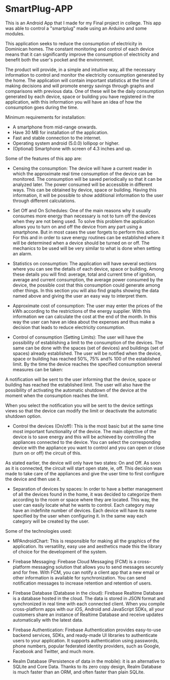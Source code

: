 # SmartPlug-APP
This is an Android App that I made for my Final project in college. This app was able to control a "smartplug" made using an Arduino and some modules. 

This application seeks to reduce the consumption of electricity in Dominican homes. The constant monitoring and control of each device means that it can significantly improve the consumption of electricity and benefit both the user's pocket and the environment.

The product will provide, in a simple and intuitive way, all the necessary information to control and monitor the electricity consumption generated by the home. The application will contain important statistics at the time of making decisions and will promote energy savings through graphs and comparisons with previous data. One of these will be the daily consumption generated by each device, space or building you have registered in the application, with this information you will have an idea of ​​how the consumption goes during the time.


Minimum requirements for installation:
* A smartphone from mid-range onwards.
* Have 30 MB for installation of the application.
* Fast and stable connection to the internet.
* Operating system android (5.0.0) lollipop or higher.
* (Optional) Smartphone with screen of 4.3 inches and up.

Some of the features of this app are:

* Censing the consumption:
The device will have a current reader in which the approximate real time consumption of the device can be monitored. The consumption will be saved periodically so that it can be analyzed later. The power consumed will be accessible in different ways. This can be obtained by device, space or building. Having this information, it will be possible to show additional information to the user through different calculations.

* Set Off and On Schedules:
One of the main reasons why it usually consumes more energy than necessary is not to turn off the devices when they are not being used. To solve this problem the application allows you to turn on and off the device from any part using a smartphone. But in most cases the user forgets to perform this action. For this and in order to save energy routines can be established where it will be determined when a device should be turned on or off. The mechanics to be used will be very similar to what is done when setting an alarm.

* Statistics on consumption:
The application will have several sections where you can see the details of each device, space or building. Among these details you will find: average, total and current time of ignition, average and current consumption, the average power consumed by the device, the possible cost that this consumption could generate among other things. In this section you will also find graphs showing the data named above and giving the user an easy way to interpret them.

* Approximate cost of consumption:
The user may enter the prices of the kWh according to the restrictions of the energy supplier. With this information we can calculate the cost at the end of the month. In this way the user can have an idea about the expenses and thus make a decision that leads to reduce electricity consumption.

* Control of consumption (Setting Limits):
The user will have the possibility of establishing a limit to the consumption of the devices. The same can be done with the spaces (set of devices) and buildings (set of spaces) already established. The user will be notified when the device, space or building has reached 50%, 75% and% 100 of the established limit. By the time the device reaches the specified consumption several measures can be taken:

A notification will be sent to the user informing that the device, space or building has reached the established limit.
The user will also have the possibility of activating the automatic shutdown of the device at the moment when the consumption reaches the limit.

When you select the notification you will be sent to the device settings views so that the device can modify the limit or deactivate the automatic shutdown option.

* Control the devices (On/off):
This is the most basic but at the same time most important functionality of the device. The main objective of the device is to save energy and this will be achieved by controlling the appliances connected to the device. You can select the corresponding device with the appliance you want to control and you can open or close (turn on or off) the circuit of this.

As stated earlier, the device will only have two states: On and Off. As soon as it is connected, the circuit will start open state, ie, off. This decision was made to take care of the appliances and give the user time to first configure the device and then use it.

* Separation of devices by spaces:
In order to have a better management of all the devices found in the home, it was decided to categorize them according to the room or space where they are located. This way, the user can easily locate what he wants to control. Each category may have an indefinite number of devices. Each device will have its name specified by the user when configuring it. In the same way each category will be created by the user.

Some of the technologies used:

* MPAndroidChart: This is responsible for making all the graphics of the application. Its versatility, easy use and aesthetics made this the library of choice for the development of the system.

* Firebase Messaging: Firebase Cloud Messaging (FCM) is a cross-platform messaging solution that allows you to send messages securely and for free. With FCM, you can notify a client app that a new email or other information is available for synchronization. You can send notification messages to increase retention and retention of users.

* Firebase Database (Database in the cloud): Firebase Realtime Database is a database hosted in the cloud. The data is stored in JSON format and synchronized in real time with each connected client. When you compile cross-platform apps with our iOS, Android and JavaScript SDKs, all your customers share an instance of Realtime Database and receive updates automatically with the latest data.

* Firebase Authentication: Firebase Authentication provides easy-to-use backend services, SDKs, and ready-made UI libraries to authenticate users to your application. It supports authentication using passwords, phone numbers, popular federated identity providers, such as Google, Facebook and Twitter, and much more.

* Realm Database (Persistence of data in the mobile): it is an alternative to SQLite and Core Data. Thanks to its zero copy design, Realm Database is much faster than an ORM, and often faster than plain SQLite.



